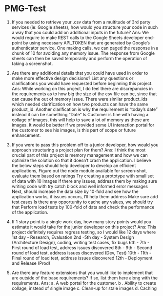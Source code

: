 # PMG-Test

1.  If you needed to retrieve your .csv data from a multitude of 3rd party services (ie:
Google sheets), how would you structure your code in such a way that you could
add on additional inputs in the future?
Ans: We would require to make REST calls to the Google Sheets developer end-point by using necessary API_TOKEN that are generated by Google’s authenticator service. 
One making calls, we can paged the response in a chunk of 10 for avoiding any memory issue. The response from Google sheets can then be saved temporarily and perform the operation of taking a screenshot.

2. Are there any additional details that you could have used in order to make more
effective design decisions? List any questions or clarifications you would have
requested before beginning this project.
Ans: While working on this project, I do feel there are discrepancies in the requirements as to how big the size of the csv file can be, since that can cause the out of memory issue.
There were similar product_ids which needed clarification on how two products can have the same product_id. 
Another clarification is why the requirement is “today’s date” instead it can be something “Date”
Is Customer is fine with having a collage of images, this will help to save a lot of memory as these are images. 
It would be better if we provided some UI interaction portal for the customer to see his images, is this part of scope or future enhancement.

3. If you were to pass this problem off to a junior developer, how would you
approach structuring a project plan for them?
Ans: I think the most crucial part of this project is memory management and how we can optimize the solution so that it doesn’t crash the application.
I believe the below steps should help developer to develop an efficient applications, 
Figure out the node module available for screen-shot, evaluate them based on ratings
Try creating a prototype with small set of data with 10 images
If there any issues, address them by making sure writing code with try catch block and well informed error messages
Next, should increase the data size by 10-fold and see how the application works, if issues occurs, I’ll help them address 
Make sure add test cases 
Is there any opportunity to cache any values, we should try that
Perform load tests by 100-fold of data and check the performance of the application.

4. If 1 story point is a single work day, how many story points would you
estimate it would take for the junior developer on this project?
Ans: This project definitely requires regress testing, so I would like 12 days where 
1st day - Research, Evaluation
2nd -5th day - System Design (Architecture Design), coding, writing test cases, fix bugs
6th - 7th - First round of load test, address issues discovered
8th - 9th - Second round of load test, address issues discovered (Dev, Test)
10th - 11th - Final round of load test, address issues discovered
12th - Deployment and Release (Prod)

5. Are there any feature extensions that you would like to implement that are
outside of the base requirements? If so, list them here along with the
requirements.
Ans:
 a. A web portal for the customer.
b . Ability to create collage, instead of single image
c. Clean-up for stale images
d. Caching 
